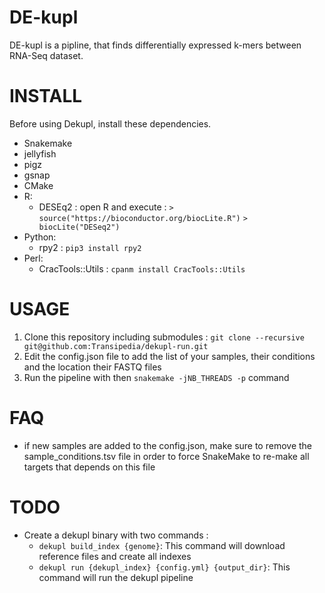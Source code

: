 # DE-kupl

DE-kupl is a pipline, that finds differentially expressed k-mers between RNA-Seq dataset.

# INSTALL

Before using Dekupl, install these dependencies.

- Snakemake
- jellyfish
- pigz
- gsnap
- CMake
- R: 
  * DESEq2 : open R and execute :
    `> source("https://bioconductor.org/biocLite.R")`
    `> biocLite("DESeq2")`
- Python: 
  * rpy2 : `pip3 install rpy2`
- Perl: 
  * CracTools::Utils : `cpanm install CracTools::Utils`

# USAGE

1. Clone this repository including submodules : `git clone --recursive git@github.com:Transipedia/dekupl-run.git`
2. Edit the config.json file to add the list of your samples, their conditions and the location their FASTQ files
3. Run the pipeline with then `snakemake -jNB_THREADS -p` command 

# FAQ

- if new samples are added to the config.json, make sure to remove the sample_conditions.tsv file in order to force SnakeMake to re-make all targets that depends on this file

# TODO

- Create a dekupl binary with two commands :
  - `dekupl build_index {genome}`:
    This command will download reference files and create all indexes
  - `dekupl run {dekupl_index} {config.yml} {output_dir}`:
    This command will run the dekupl pipeline

